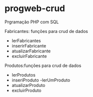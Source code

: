 # progweb-crud
 Prgramação PHP com SQL

 Fabricantes: funções para crud de dados
 - lerFabricantes
 - inserirFabricante
 - atualizarFabricante
 - excluirFabricante

 Produtos:funções para crud de dados
 - lerProdutos
 - inseriProduto
 -lerUmProduto
 - atualizarProduto
 - excluirProduto


